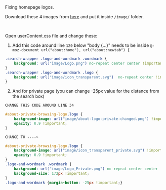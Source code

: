 Fixing homepage logos.

Download these 4 images from [here](https://github.com/datguypiko/Firefox-Mod-Blur/tree/master/old/LibreWolf) and put it inside `/image/` folder.

</br>

Open userContent.css file and change these:

1. Add this code around line `120` below "body {...}" needs to be inside `@-moz-document url("about:home"), url("about:newtab") {` 



```css
.search-wrapper .logo-and-wordmark .wordmark {
    background: url("image/Logo.png") no-repeat center center !important;
}
.search-wrapper .logo-and-wordmark .logo {
    background: url("image/icon_transparent.svg")  no-repeat center !important;
}
```

2. And for private page (you can change -25px value for the distance from the search box)

```css
CHANGE THIS CODE AROUND LINE 34

#about-private-browsing-logo.logo {
    background-image: url("image/about-logo-private-changed.png") !important;
    opacity: 0.9 !important;
}

CHANGE TO ---->

#about-private-browsing-logo.logo {
    background-image: url("image/icon_transparent_private.svg") !important;
    opacity: 0.9 !important; 
}
.logo-and-wordmark .wordmark {
    background: url("image/Logo_Private.png") no-repeat center center !important;
    background-size: 172px !important;
}
.logo-and-wordmark {margin-bottom: -25px !important;}
```


